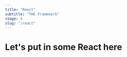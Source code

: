 ```yaml
---
title: "React"
subtitle: "THE Framework"
stage: 4
slug: "/react"
---
```


# Let's put in some React here
